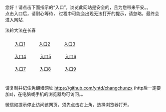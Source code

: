您好！请点击下面指示的“入口”，浏览此网站是安全的，且为您带来平安。。 <br/>
点击入口后，请耐心等待， 过程中可能会出现无法打开的提示，请忽略，最终会进入网站. </br>

法轮大法在长春<br/>
<div style="padding:10px"><a style="margin:20px" target="_blank" href="https://d2v7gxjqmx8oqc.cloudfront.net/2Qpsp?tbhnwwrl" id="ccLink1" rel="nofollow">入口1</a> <a target="_blank" style="margin:20px" href="https://dmeojbqwwsebi.cloudfront.net/2Qpsp?xkgzty" id="ccLink2" rel="nofollow">入口2</a> <a style="margin:20px" target="_blank" href="https://d29p0i3x02eiw1.cloudfront.net/2Qpsp?yvfqk" id="ccLink3" rel="nofollow">入口3</a></div>

<div style="padding:10px" ><a style="margin:20px" target="_blank" href="https://d2v7gxjqmx8oqc.cloudfront.net/2Qpsp?tbhnwwrl" id="ccLink4" rel="nofollow">入口4</a> <a style="margin:20px" href="https://dmeojbqwwsebi.cloudfront.net/2Qpsp?xkgzty" target="_blank" id="ccLink5" rel="nofollow">入口5</a> <a style="margin:20px" href="https://d29p0i3x02eiw1.cloudfront.net/2Qpsp?yvfqk" target="_blank" id="ccLink6" rel="nofollow">入口6</a></div>

<div style="padding:10px"><a style="margin:20px" target="_blank" href="https://d2v7gxjqmx8oqc.cloudfront.net/2Qpsp?tbhnwwrl" id="ccLink7" rel="nofollow">入口7</a> <a style="margin:20px" href="https://dmeojbqwwsebi.cloudfront.net/2Qpsp?xkgzty" target="_blank" id="ccLink8" rel="nofollow">入口8</a> <a style="margin:20px" target="_blank" href="https://d29p0i3x02eiw1.cloudfront.net/2Qpsp?yvfqk" id="ccLink9" rel="nofollow">入口9</a></div>

<br/>



请复制并记住免翻墙网址 https://github.com/yntd/changchunzx (http后一定要加s)，在电脑或手机的浏览器均可访问。。<br/>

微信如提示停止访问该网页，须先点击右上角，选择浏览器打开。
